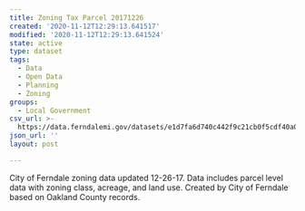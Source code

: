 ```yaml
---
title: Zoning Tax Parcel 20171226
created: '2020-11-12T12:29:13.641517'
modified: '2020-11-12T12:29:13.641524'
state: active
type: dataset
tags:
  - Data
  - Open Data
  - Planning
  - Zoning
groups:
  - Local Government
csv_url: >-
  https://data.ferndalemi.gov/datasets/e1d7fa6d740c442f9c21cb0f5cdf40a0_0.csv?outSR=%7B%22latestWkid%22%3A2253%2C%22wkid%22%3A2253%7D
json_url: ''
layout: post

---
```

City of Ferndale zoning data updated 12-26-17. Data includes parcel level data with zoning class, acreage, and land use. Created by City of Ferndale based on Oakland County records.
